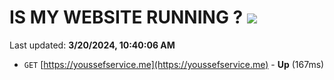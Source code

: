 # IS MY WEBSITE RUNNING ? [![](https://img.shields.io/static/v1?label=Sponsor&message=%E2%9D%A4&logo=GitHub&color=%23fe8e86)](https://github.com/sponsors/<username>)

Last updated: **3/20/2024, 10:40:06 AM**

- `GET` [https://youssefservice.me](https://youssefservice.me) - **Up** (167ms)
